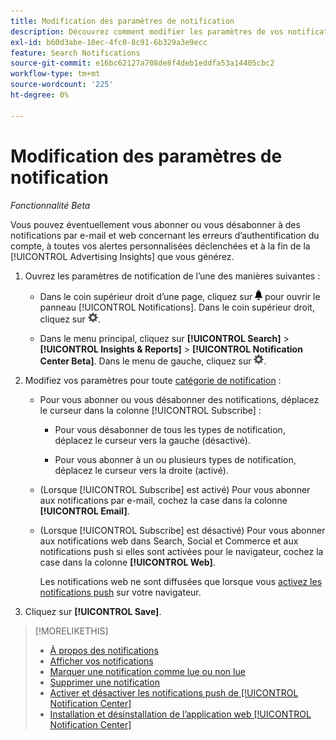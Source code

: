 ```yaml
---
title: Modification des paramètres de notification
description: Découvrez comment modifier les paramètres de vos notifications.
exl-id: b60d3abe-10ec-4fc0-8c91-6b329a3e9ecc
feature: Search Notifications
source-git-commit: e16bc62127a708de8f4deb1eddfa53a14405cbc2
workflow-type: tm+mt
source-wordcount: '225'
ht-degree: 0%

---
```


# Modification des paramètres de notification

*Fonctionnalité Beta*

Vous pouvez éventuellement vous abonner ou vous désabonner à des notifications par e-mail et web concernant les erreurs d’authentification du compte, à toutes vos alertes personnalisées déclenchées et à la fin de la [!UICONTROL Advertising Insights] que vous générez.

1. Ouvrez les paramètres de notification de l’une des manières suivantes :

   * Dans le coin supérieur droit d’une page, cliquez sur ![Notifications](/help/search-social-commerce/assets/notifications-panel.png "Notifications") pour ouvrir le panneau [!UICONTROL Notifications]. Dans le coin supérieur droit, cliquez sur ![Paramètres](/help/search-social-commerce/assets/settings-nc.png "Paramètres").

   * Dans le menu principal, cliquez sur **[!UICONTROL Search]** > **[!UICONTROL Insights & Reports]** > **[!UICONTROL Notification Center Beta]**. Dans le menu de gauche, cliquez sur ![Paramètres](/help/search-social-commerce/assets/settings-nc.png "Paramètres").

1. Modifiez vos paramètres pour toute [catégorie de notification](notification-about.md) :

   * Pour vous abonner ou vous désabonner des notifications, déplacez le curseur dans la colonne [!UICONTROL Subscribe] :

      * Pour vous désabonner de tous les types de notification, déplacez le curseur vers la gauche (désactivé).

      * Pour vous abonner à un ou plusieurs types de notification, déplacez le curseur vers la droite (activé).

   * (Lorsque [!UICONTROL Subscribe] est activé) Pour vous abonner aux notifications par e-mail, cochez la case dans la colonne **[!UICONTROL Email]**.

   * (Lorsque [!UICONTROL Subscribe] est désactivé) Pour vous abonner aux notifications web dans Search, Social et Commerce et aux notifications push si elles sont activées pour le navigateur, cochez la case dans la colonne **[!UICONTROL Web]**.

     Les notifications web ne sont diffusées que lorsque vous [ activez les notifications push](notifications-push-enable-disable.md) sur votre navigateur.

1. Cliquez sur **[!UICONTROL Save]**.

>[!MORELIKETHIS]
>
>* [À propos des notifications](/help/search-social-commerce/notifications/notification-about.md)
>* [Afficher vos notifications](notification-view.md)
>* [Marquer une notification comme lue ou non lue](notification-mark-read-unread.md)
>* [Supprimer une notification](notification-delete.md)
>* [Activer et désactiver les notifications push de [!UICONTROL Notification Center]](notifications-push-enable-disable.md)
>* [Installation et désinstallation de l’application web [!UICONTROL Notification Center]](notification-app-install-uninstall.md)

